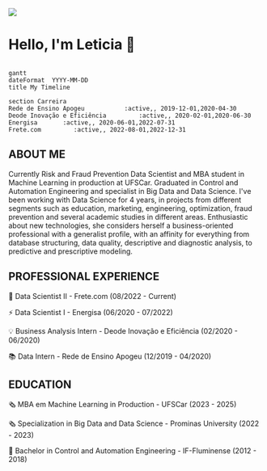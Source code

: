 ![](https://komarev.com/ghpvc/?username=leticiagcsilva)

# Hello, I'm Leticia 👋

```mermaid

gantt
dateFormat  YYYY-MM-DD
title My Timeline

section Carreira
Rede de Ensino Apogeu           :active,, 2019-12-01,2020-04-30
Deode Inovação e Eficiência         :active,, 2020-02-01,2020-06-30
Energisa       :active,, 2020-06-01,2022-07-31
Frete.com         :active,, 2022-08-01,2022-12-31

```
## ABOUT ME
Currently Risk and Fraud Prevention Data Scientist and MBA student in Machine Learning in production at UFSCar. Graduated in Control and Automation Engineering and specialist in Big Data and Data Science.
I've been working with Data Science for 4 years, in projects from different segments such as education, marketing, engineering, optimization, fraud prevention and several academic studies in different areas.
Enthusiastic about new technologies, she considers herself a business-oriented professional with a generalist profile, with an affinity for everything from database structuring, data quality, descriptive and diagnostic analysis, to predictive and prescriptive modeling.

## PROFESSIONAL EXPERIENCE
🚚  Data Scientist II - Frete.com (08/2022 - Current)

⚡ Data Scientist I - Energisa (06/2020 - 07/2022)

💡 Business Analysis Intern - Deode Inovação e Eficiência (02/2020 - 06/2020)

📚 Data Intern - Rede de Ensino Apogeu (12/2019 - 04/2020)

## EDUCATION
🗞️ MBA em Machine Learning in Production - UFSCar (2023 - 2025)

🗞️ Specialization in Big Data and Data Science - Prominas University (2022 - 2023)

🤖 Bachelor in Control and Automation Engineering - IF-Fluminense (2012 - 2018)
